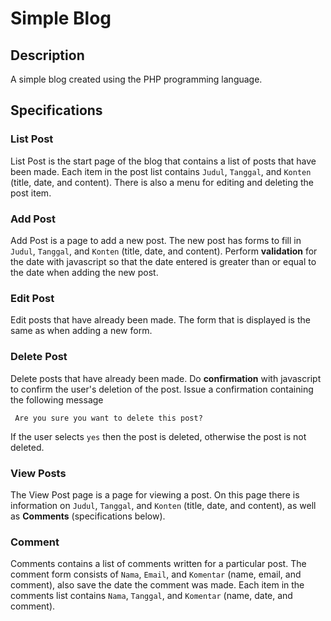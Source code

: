 # Simple Blog

## Description

A simple blog created using the PHP programming language.

## Specifications

### List Post

List Post is the start page of the blog that contains a list of posts that have been made. Each item in the post list contains `Judul`, `Tanggal`, and `Konten` (title, date, and content). There is also a menu for editing and deleting the post item.

### Add Post

Add Post is a page to add a new post. The new post has forms to fill in `Judul`, `Tanggal`, and  `Konten` (title, date, and content). Perform **validation** for the date with javascript so that the date entered is greater than or equal to the date when adding the new post.

### Edit Post

Edit posts that have already been made. The form that is displayed is the same as when adding a new form.

### Delete Post

Delete posts that have already been made. Do **confirmation** with javascript to confirm the user's deletion of the post. Issue a confirmation containing the following message

     Are you sure you want to delete this post?

If the user selects `yes` then the post is deleted, otherwise the post is not deleted.

### View Posts

The View Post page is a page for viewing a post. On this page there is information on `Judul`, `Tanggal`, and  `Konten` (title, date, and content), as well as **Comments** (specifications below).

### Comment

Comments contains a list of comments written for a particular post. The comment form consists of `Nama`, `Email`, and `Komentar` (name, email, and comment), also save the date the comment was made. Each item in the comments list contains `Nama`, `Tanggal`, and `Komentar` (name, date, and comment).